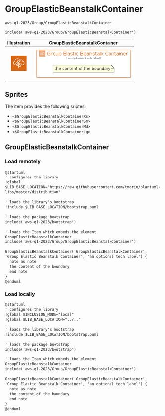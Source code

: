 # GroupElasticBeanstalkContainer


```text
aws-q1-2023/Group/GroupElasticBeanstalkContainer
```

```text
include('aws-q1-2023/Group/GroupElasticBeanstalkContainer')
```



| Illustration | GroupElasticBeanstalkContainer |
| :---: | :---: |
| ![illustration for Illustration](../../aws-q1-2023/Resource/GroupIcons/ElasticBeanstalkContainer.png) | ![illustration for GroupElasticBeanstalkContainer](../../aws-q1-2023/Group/GroupElasticBeanstalkContainer.Local.png) |



## Sprites
The item provides the following sriptes:

- `<$GroupElasticBeanstalkContainerXs>`
- `<$GroupElasticBeanstalkContainerSm>`
- `<$GroupElasticBeanstalkContainerMd>`
- `<$GroupElasticBeanstalkContainerLg>`





## GroupElasticBeanstalkContainer

### Load remotely
```plantuml
@startuml
' configures the library
!global $LIB_BASE_LOCATION="https://raw.githubusercontent.com/tmorin/plantuml-libs/master/distribution"

' loads the library's bootstrap
!include $LIB_BASE_LOCATION/bootstrap.puml

' loads the package bootstrap
include('aws-q1-2023/bootstrap')

' loads the Item which embeds the element GroupElasticBeanstalkContainer
include('aws-q1-2023/Group/GroupElasticBeanstalkContainer')

GroupElasticBeanstalkContainer('GroupElasticBeanstalkContainer', 'Group Elastic Beanstalk Container', 'an optional tech label') {
  note as note
  the content of the boundary
  end note
}
@enduml
```

### Load locally
```plantuml
@startuml
' configures the library
!global $INCLUSION_MODE="local"
!global $LIB_BASE_LOCATION="../.."

' loads the library's bootstrap
!include $LIB_BASE_LOCATION/bootstrap.puml

' loads the package bootstrap
include('aws-q1-2023/bootstrap')

' loads the Item which embeds the element GroupElasticBeanstalkContainer
include('aws-q1-2023/Group/GroupElasticBeanstalkContainer')

GroupElasticBeanstalkContainer('GroupElasticBeanstalkContainer', 'Group Elastic Beanstalk Container', 'an optional tech label') {
  note as note
  the content of the boundary
  end note
}
@enduml
```

